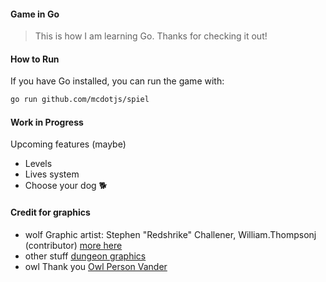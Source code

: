 #### Game in Go

> This is how I am learning Go. Thanks for checking it out!

#### How to Run

If you have Go installed, you can run the game with:

```bash
go run github.com/mcdotjs/spiel

```

#### Work in Progress

Upcoming features (maybe)
- Levels
- Lives system
- Choose your dog 🐕

#### Credit for graphics
- wolf
Graphic artist: Stephen "Redshrike" Challener,  William.Thompsonj (contributor) [more here](https://opengameart.org/content/lpc-wolf-animation)
- other stuff
[dungeon graphics](https://opengameart.org/content/dungeon-crawl-32x32-tiles-supplemental)
- owl
Thank you [Owl Person Vander](https://opengameart.org/content/owl-animated-person)

